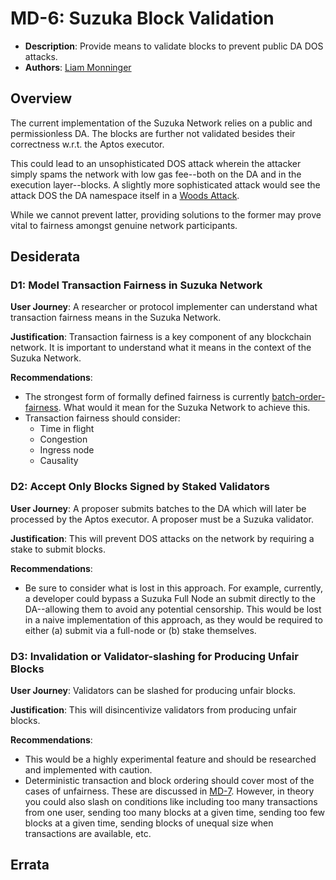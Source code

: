 # MD-6: Suzuka Block Validation
- **Description**: Provide means to validate blocks to prevent public DA DOS attacks.
- **Authors**: [Liam Monninger](mailto:liam@movementlabs.xyz)


## Overview
The current implementation of the Suzuka Network relies on a public and permissionless DA. The blocks are further not validated besides their correctness w.r.t. the Aptos executor. 

This could lead to an unsophisticated DOS attack wherein the attacker simply spams the network with low gas fee--both on the DA and in the execution layer--blocks. A slightly more sophisticated attack would see the attack DOS the DA namespace itself in a [Woods Attack](https://forum.celestia.org/t/woods-attack-on-celestia/59).

While we cannot prevent latter, providing solutions to the former may prove vital to fairness amongst genuine network participants.

## Desiderata

<!--
  List out the specific desiderata. Each entry should consist of:

  1. Title: A concise name for the desideratum.
  2. User Journey: A one or two-sentence statement focusing on the "user" (could be a human, machine, software, etc.) and their interaction or experience.
  3. Description (optional): A more detailed explanation if needed.
  4. Justification: The reasoning behind the desideratum. Why is it necessary or desired?
  5. Recommendations (optional): Suggestions or guidance related to the desideratum.

  Format as:

  ### Desideratum Title

  **User Journey**: [user] can [action].

  **Description**: <More detailed explanation if needed (optional)>

  **Justification**: <Why this is a significant or required desideratum>

  **Recommendations**: <Any specific guidance or suggestions (optional)>

  TODO: Remove this comment before finalizing.
-->
### D1: Model Transaction Fairness in Suzuka Network
**User Journey**: A researcher or protocol implementer can understand what transaction fairness means in the Suzuka Network.

**Justification**: Transaction fairness is a key component of any blockchain network. It is important to understand what it means in the context of the Suzuka Network.

**Recommendations**:
- The strongest form of formally defined fairness is currently [batch-order-fairness](https://link.springer.com/chapter/10.1007/978-3-030-56877-1_16). What would it mean for the Suzuka Network to achieve this. 
- Transaction fairness should consider:
    - Time in flight
    - Congestion
    - Ingress node
    - Causality

### D2: Accept Only Blocks Signed by Staked Validators
**User Journey**: A proposer submits batches to the DA which will later be processed by the Aptos executor. A proposer must be a Suzuka validator.

**Justification**: This will prevent DOS attacks on the network by requiring a stake to submit blocks.

**Recommendations**:
- Be sure to consider what is lost in this approach. For example, currently, a developer could bypass a Suzuka Full Node an submit directly to the DA--allowing them to avoid any potential censorship. This would be lost in a naive implementation of this approach, as they would be required to either (a) submit via a full-node or (b) stake themselves.

### D3: Invalidation or Validator-slashing for Producing Unfair Blocks
**User Journey**: Validators can be slashed for producing unfair blocks.

**Justification**: This will disincentivize validators from producing unfair blocks.

**Recommendations**:
- This would be a highly experimental feature and should be researched and implemented with caution. 
- Deterministic transaction and block ordering should cover most of the cases of unfairness. These are discussed in [MD-7](../md-7/README.md). However, in theory you could also slash on conditions like including too many transactions from one user, sending too many blocks at a given time, sending too few blocks at a given time, sending blocks of unequal size when transactions are available, etc.


## Errata
<!--
  Errata should be maintained after publication.

  1. **Transparency and Clarity**: An erratum acknowledges any corrections made post-publication, ensuring that readers are not misled and are always equipped with the most accurate information.

  2. **Accountability**: By noting errors openly, we maintain a high level of responsibility and ownership over our content. It’s an affirmation that we value precision and are ready to correct oversights.

  Each erratum should briefly describe the discrepancy and the correction made, accompanied by a reference to the date and version of the desiderata in which the error was identified.

  TODO: Maintain this comment.
-->
